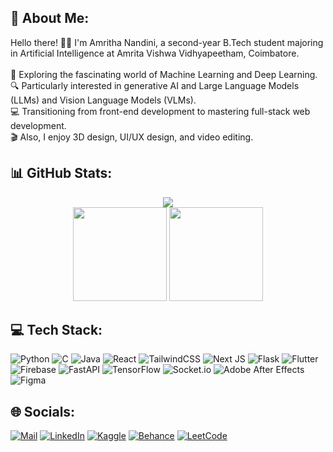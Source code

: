 ## 💫 About Me:

Hello there! 👩‍💻 I'm Amritha Nandini, a second-year B.Tech student majoring in Artificial Intelligence at Amrita Vishwa Vidhyapeetham, Coimbatore.<br><br>
🤖 Exploring the fascinating world of Machine Learning and Deep Learning.<br>
🔍 Particularly interested in generative AI and Large Language Models (LLMs) and Vision Language Models (VLMs).<br>
💻 Transitioning from front-end development to mastering full-stack web development.<br>
🎬 Also, I enjoy 3D design, UI/UX design, and video editing. <br>

## 📊 GitHub Stats:
<div align="center">
  <img src="https://github-readme-streak-stats.herokuapp.com/?user=amri-tah&theme=onedark&hide_border=true">
</div>
<div align="center">
  <img src="https://github-readme-stats.vercel.app/api?username=amri-tah&theme=onedark&hide_border=true&include_all_commits=true&count_private=true" height="150">
  <img src="https://github-readme-stats.vercel.app/api/top-langs/?username=amri-tah&theme=onedark&hide_border=true&include_all_commits=true&count_private=true&layout=compact" height="150">
</div>

## 💻 Tech Stack:

 ![Python](https://img.shields.io/badge/python-3670A0?style=for-the-badge&logo=python&logoColor=ffdd54) ![C](https://img.shields.io/badge/c-%2300599C.svg?style=for-the-badge&logo=c&logoColor=white) ![Java](https://img.shields.io/badge/java-%23ED8B00.svg?style=for-the-badge&logo=openjdk&logoColor=white) ![React](https://img.shields.io/badge/react-%2320232a.svg?style=for-the-badge&logo=react&logoColor=%2361DAFB) ![TailwindCSS](https://img.shields.io/badge/tailwindcss-%2338B2AC.svg?style=for-the-badge&logo=tailwind-css&logoColor=white) ![Next JS](https://img.shields.io/badge/Next-black?style=for-the-badge&logo=next.js&logoColor=white) ![Flask](https://img.shields.io/badge/flask-%23000.svg?style=for-the-badge&logo=flask&logoColor=white) ![Flutter](https://img.shields.io/badge/Flutter-%2302569B.svg?style=for-the-badge&logo=Flutter&logoColor=white) ![Firebase](https://img.shields.io/badge/firebase-ffca28?style=for-the-badge&logo=firebase&logoColor=black) ![FastAPI](https://img.shields.io/badge/FastAPI-005571?style=for-the-badge&logo=fastapi) ![TensorFlow](https://img.shields.io/badge/TensorFlow-FF6F00?style=for-the-badge&logo=TensorFlow&logoColor=white)	 ![Socket.io](https://img.shields.io/badge/Socket.io-black?style=for-the-badge&logo=socket.io&badgeColor=010101) ![Adobe After Effects](https://img.shields.io/badge/Adobe%20After%20Effects-9999FF.svg?style=for-the-badge&logo=Adobe%20After%20Effects&logoColor=white) ![Figma](https://img.shields.io/badge/figma-%23F24E1E.svg?style=for-the-badge&logo=figma&logoColor=white) 

## 🌐 Socials:
[![Mail](https://img.shields.io/badge/Gmail-D14836?style=for-the-badge&logo=gmail&logoColor=white)](mailto:amrithanandini2003@gmail.com)
[![LinkedIn](https://img.shields.io/badge/LinkedIn-0077B5?style=for-the-badge&logo=linkedin&logoColor=white)](https://linkedin.com/in/amrithanandini) 
[![Kaggle](https://img.shields.io/badge/Kaggle-035a7d?style=for-the-badge&logo=kaggle&logoColor=white)](https://www.kaggle.com/amrithanandini)
[![Behance](https://img.shields.io/badge/Behance-0054F7?style=for-the-badge&logo=behance&logoColor=white)](https://behance.net/amrithanandini)
[![LeetCode](https://img.shields.io/badge/LeetCode-000000?style=for-the-badge&logo=LeetCode&logoColor=#d16c06)](https://leetcode.com/amrithanandini2003/)

